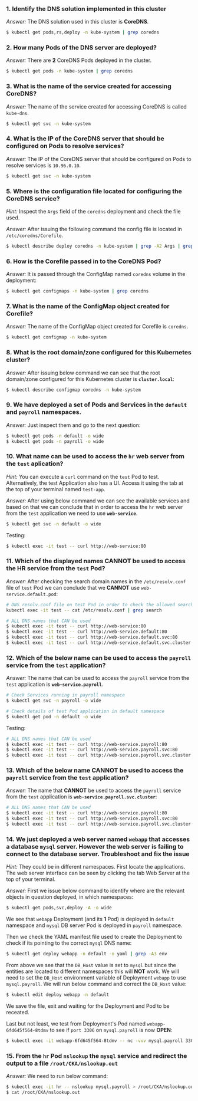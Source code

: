 ### 1. Identify the DNS solution implemented in this cluster

*Answer:* The DNS solution used in this cluster is **CoreDNS**.

```bash
$ kubectl get pods,rs,deploy -n kube-system | grep coredns
```

### 2. How many Pods of the DNS server are deployed?

*Answer:* There are **2** CoreDNS Pods deployed in the cluster.

```bash
$ kubectl get pods -n kube-system | grep coredns
```

### 3. What is the name of the service created for accessing CoreDNS?

*Answer:* The name of the service created for accessing CoreDNS is called `kube-dns`.

```bash
$ kubectl get svc -n kube-system
```

### 4. What is the IP of the CoreDNS server that should be configured on Pods to resolve services?

*Answer:* The IP of the CoreDNS server that should be configured on Pods to resolve services is `10.96.0.10`.

```bash
$ kubectl get svc -n kube-system
```

### 5. Where is the configuration file located for configuring the CoreDNS service?

*Hint:* Inspect the `Args` field of the `coredns` deployment and check the file used.

*Answer:* After issuing the following command the config file is located in `/etc/coredns/Corefile`.

```bash
$ kubectl describe deploy coredns -n kube-system | grep -A2 Args | grep -i corefile
```

### 6. How is the Corefile passed in to the CoreDNS Pod?

*Answer:* It is passed through the ConfigMap named `coredns` volume in the deployment:

```bash
$ kubectl get configmaps -n kube-system | grep coredns
```

### 7. What is the name of the ConfigMap object created for Corefile?

*Answer:* The name of the ConfigMap object created for Corefile is `coredns`.

```bash
$ kubectl get configmap -n kube-system
```

### 8. What is the root domain/zone configured for this Kubernetes cluster?

*Answer:* After issuing below command we can see that the root domain/zone configured for this Kubernetes cluster is **`cluster.local`**:

```bash
$ kubectl describe configmap coredns -n kube-system
```

### 9. We have deployed a set of Pods and Services in the `default` and `payroll` namespaces. 

*Answer:* Just inspect them and go to the next question:

```bash
$ kubectl get pods -n default -o wide
$ kubectl get pods -n payroll -o wide
```

### 10. What name can be used to access the `hr` web server from the `test` aplication?

*Hint:* You can execute a `curl` command on the `test` Pod to test. Alternatively, the test Application also has a UI. Access it using the tab at the top of your terminal named `test-app`.

*Answer:* After using below command we can see the available services and based on that we can conclude that in order to access the `hr` web server from the `test` application we need to use **`web-service`**.

```bash
$ kubectl get svc -n default -o wide
```

Testing:

```bash
$ kubectl exec -it test -- curl http://web-service:80
```

### 11. Which of the displayed names **CANNOT** be used to access the HR service from the `test` Pod?

*Answer:* After checking the search domain names in the `/etc/resolv.conf` file of `test` Pod we can conclude that we **CANNOT** use `web-service.default.pod`:

```bash
# DNS resolv.conf file on test Pod in order to check the allowed search domains
kubectl exec -it test -- cat /etc/resolv.conf | grep search

# ALL DNS names that CAN be used
$ kubectl exec -it test -- curl http://web-service:80
$ kubectl exec -it test -- curl http://web-service.default:80
$ kubectl exec -it test -- curl http://web-service.default.svc:80
$ kubectl exec -it test -- curl http://web-service.default.svc.cluster.local:80
```

### 12. Which of the below name can be used to access the `payroll` service from the `test` application?

*Answer:* The name that can be used to access the `payroll` service from the `test` application is **`web-service.payroll`**.

```bash
# Check Services running in payroll namespace
$ kubectl get svc -n payroll -o wide

# Check details of test Pod application in default namespace
$ kubectl get pod -n default -o wide
```

Testing:

```bash
# ALL DNS names that CAN be used
$ kubectl exec -it test -- curl http://web-service.payroll:80
$ kubectl exec -it test -- curl http://web-service.payroll.svc:80
$ kubectl exec -it test -- curl http://web-service.payroll.svc.cluster.local:80
```

### 13. Which of the below name **CANNOT** be used to access the `payroll` service from the `test` application?

*Answer:* The name that **CANNOT** be used to access the `payroll` service from the `test` application is **`web-service.payroll.svc.cluster`**:

```bash
# ALL DNS names that CAN be used
$ kubectl exec -it test -- curl http://web-service.payroll:80
$ kubectl exec -it test -- curl http://web-service.payroll.svc:80
$ kubectl exec -it test -- curl http://web-service.payroll.svc.cluster.local:80
```

### 14. We just deployed a web server named `webapp` that accesses a database `mysql` server. However the web server is failing to connect to the database server. Troubleshoot and fix the issue

*Hint:* They could be in different namespaces. First locate the applications. The web server interface can be seen by clicking the tab Web Server at the top of your terminal.

*Answer:*  First we issue below command to identify where are the relevant objects in question deployed, in which namespaces:

```bash
$ kubectl get pods,svc,deploy -A -o wide
```

We see that `webapp` Deployment (and its **1** Pod) is deployed in `default` namespace and `mysql` DB server Pod is deployed in `payroll` namespace.

Then we check the YAML manifest file used to create the Deployment to check if its pointing to the correct `mysql` DNS name:

```bash
$ kubectl get deploy webapp -n default -o yaml | grep -A3 env
```

From above we see that the `DB_Host` value is set to `mysql` but since the entities are located to different namespaces this will **NOT** work. We will need to set the `DB_Host` environment variable of Deployment `webapp` to use `mysql.payroll`. We will run below command and correct the `DB_Host` value:

```bash
$ kubectl edit deploy webapp -n default
```

We save the file, exit and waiting for the Deployment and Pod to be receated.

Last but not least, we test from Deployment's Pod named `webapp-6fd645f564-8tdmv` to see if `port 3306` on `mysql.payroll` is now **OPEN**:

```bash
$ kubectl exec -it webapp-6fd645f564-8tdmv -- nc -vvv mysql.payroll 3306
```

### 15. From the `hr` Pod `nslookup` the `mysql` service and redirect the output to a file `/root/CKA/nslookup.out`

*Answer:* We need to run below command:

```bash
$ kubectl exec -it hr -- nslookup mysql.payroll > /root/CKA/nslookup.out
$ cat /root/CKA/nslookup.out
```
